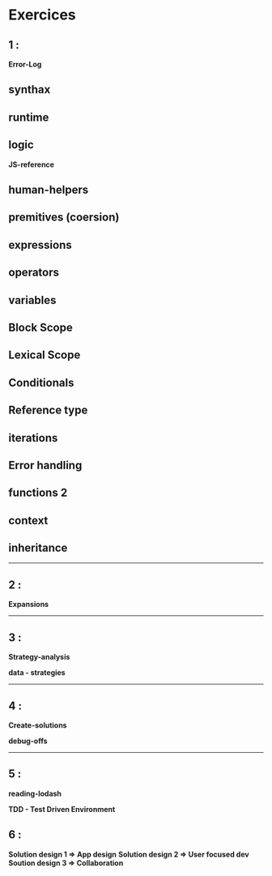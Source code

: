 # Exercices

## 1 : 
__Error-Log__
 ## synthax
 ## runtime
 ## logic
__JS-reference__
 ## human-helpers
 ## premitives (coersion)
 ## expressions
 ## operators
 ## variables
 ## Block Scope
 ## Lexical Scope
 ## Conditionals
 ## Reference type
 ## iterations
 ## Error handling
 ## functions 2
 ## context
 ## inheritance
___
## 2 :
__Expansions__

___
## 3 : 
__Strategy-analysis__

__data - strategies__

___
## 4 : 
__Create-solutions__

__debug-offs__

___
## 5 :
__reading-lodash__

__TDD - Test Driven Environment__

## 6 :
__Solution design 1 => App design__
__Solution design 2 => User focused dev__
__Soution design 3 => Collaboration__


